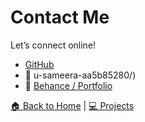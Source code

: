
# Contact Me

Let’s connect online!

- [GitHub](https://github.com/ShalluCa10)
- 💼 u-sameera-aa5b85280/)
- 🧠 [Behance / Portfolio](https://yourportfolio.link)

[🏠 Back to Home](./index.md) | [💻 Projects](./projects.md)

